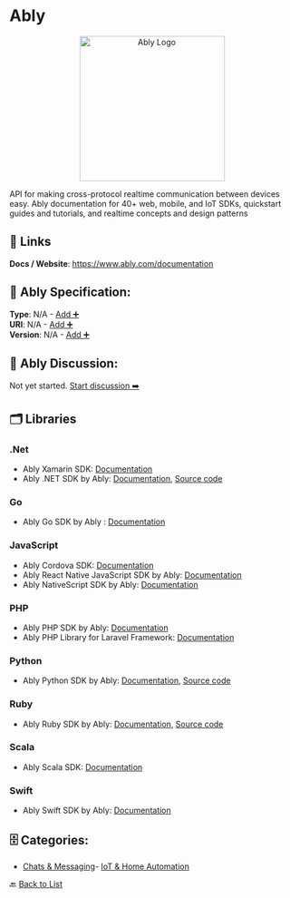 # Ably
<p align="center">
    <img width="256" src="https://raw.githubusercontent.com/apis-list/apis-list/main/apis/ably/logo_256x256.png" alt="Ably Logo"/>
</p>
API for making cross-protocol realtime communication between devices easy. Ably documentation for 40+ web, mobile, and IoT SDKs, quickstart guides and tutorials, and realtime concepts and design patterns

##  🔗 Links
**Docs / Website**: https://www.ably.com/documentation

## 🧬 Ably Specification:
**Type**: N/A - [Add ➕](https://github.com/apis-list/apis-list/edit/main/apis.yaml#L266)  
**URI**: N/A - [Add ➕](https://github.com/apis-list/apis-list/edit/main/apis.yaml#L266)  
**Version**: N/A - [Add ➕](https://github.com/apis-list/apis-list/edit/main/apis.yaml#L266)

## 💬 Ably Discussion:
Not yet started. [Start discussion ➡️](https://github.com/apis-list/apis-list/discussions/new)

## 🗂️ Libraries
### .Net
- Ably Xamarin SDK: [Documentation](https://github.com/ably/ably-dotnet)
- Ably .NET SDK by Ably: [Documentation](https://www.nuget.org/packages/ably.io/), [Source code](https://github.com/ably/ably-dotnet)
### Go
- Ably Go SDK by Ably : [Documentation](https://github.com/ably/ably-go)
### JavaScript
- Ably Cordova SDK: [Documentation](https://github.com/ably/ably-js)
- Ably React Native JavaScript SDK by Ably: [Documentation](https://github.com/ably/ably-js-react-native)
- Ably NativeScript SDK by Ably: [Documentation](https://github.com/ably/ably-js-nativescript)
### PHP
- Ably PHP SDK by Ably: [Documentation](https://github.com/ably/ably-php)
- Ably PHP Library for Laravel Framework: [Documentation](https://github.com/ably/ably-php-laravel)
### Python
- Ably Python SDK by Ably: [Documentation](https://pypi.python.org/pypi/ably), [Source code](https://github.com/ably/ably-python)
### Ruby
- Ably Ruby SDK by Ably: [Documentation](https://rubygems.org/gems/ably), [Source code](https://github.com/ably/ably-ruby)
### Scala
- Ably Scala SDK: [Documentation](https://github.com/ably/ably-java)
### Swift
- Ably Swift SDK by Ably: [Documentation](https://github.com/ably/ably-ios)


## 🗄️ Categories:
- [Chats & Messaging](https://github.com/apis-list/apis-list#chats--messaging-)- [IoT & Home Automation](https://github.com/apis-list/apis-list#iot--home-automation-)

🔙  [Back to List](https://github.com/apis-list/apis-list)
